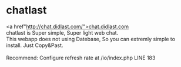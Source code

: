 # chatlast
<a href"http://chat.didlast.com/">chat.didlast.com</a><br>
chatlast is Super simple, Super light web chat.<br>
This webapp does not using Datebase, So you can extremly simple to install. Just Copy&Past.<br><br>
Recommend: Configure refresh rate at /io/index.php LINE 183
